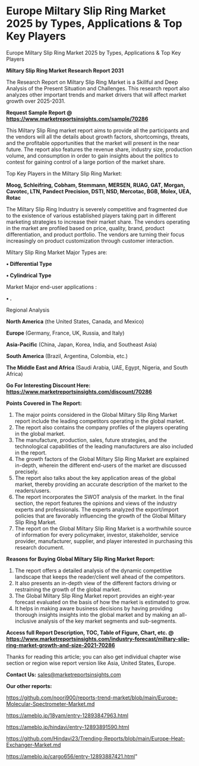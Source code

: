 # Europe Miltary Slip Ring Market 2025 by Types, Applications & Top Key Players
Europe Miltary Slip Ring Market 2025 by Types, Applications & Top Key Players

<strong>Miltary Slip Ring Market Research Report 2031</strong>

The Research Report on Miltary Slip Ring Market is a Skillful and Deep Analysis of the Present Situation and Challenges. This research report also analyzes other important trends and market drivers that will affect market growth over 2025-2031.

<strong>Request Sample Report @ <a href=https://www.marketreportsinsights.com/sample/70286>https://www.marketreportsinsights.com/sample/70286</a></strong>

This Miltary Slip Ring market report aims to provide all the participants and the vendors will all the details about growth factors, shortcomings, threats, and the profitable opportunities that the market will present in the near future. The report also features the revenue share, industry size, production volume, and consumption in order to gain insights about the politics to contest for gaining control of a large portion of the market share.

Top Key Players in the Miltary Slip Ring Market:

<strong>Moog, Schleifring, Cobham, Stemmann, MERSEN, RUAG, GAT, Morgan, Cavotec, LTN, Pandect Precision, DSTI, NSD, Mercotac, BGB, Molex, UEA, Rotac</strong>

The Miltary Slip Ring Industry is severely competitive and fragmented due to the existence of various established players taking part in different marketing strategies to increase their market share. The vendors operating in the market are profiled based on price, quality, brand, product differentiation, and product portfolio. The vendors are turning their focus increasingly on product customization through customer interaction.

Miltary Slip Ring Market Major Types are:

<strong>• Differential Type

• Cylindrical Type</strong>

Market Major end-user applications :

<strong>• .</strong>

Regional Analysis

</u><strong><b>North America</b></strong> (the United States, Canada, and Mexico)

<strong><b>Europe </b></strong>(Germany, France, UK, Russia, and Italy)

<strong><b>Asia-Pacific</b></strong> (China, Japan, Korea, India, and Southeast Asia)

<strong><b>South America</b></strong> (Brazil, Argentina, Colombia, etc.)

<strong><b>The Middle East and Africa</b></strong> (Saudi Arabia, UAE, Egypt, Nigeria, and South Africa)

<strong>Go For Interesting Discount Here: <a href=https://www.marketreportsinsights.com/discount/70286>https://www.marketreportsinsights.com/discount/70286</a></strong>

<strong>Points Covered in The Report:</strong>
<ol>
  <li>The major points considered in the Global Miltary Slip Ring Market report include the leading competitors operating in the global market.</li>
  <li>The report also contains the company profiles of the players operating in the global market.</li>
  <li>The manufacture, production, sales, future strategies, and the technological capabilities of the leading manufacturers are also included in the report.</li>
  <li>The growth factors of the Global Miltary Slip Ring Market are explained in-depth, wherein the different end-users of the market are discussed precisely.</li>
  <li>The report also talks about the key application areas of the global market, thereby providing an accurate description of the market to the readers/users.</li>
  <li>The report incorporates the SWOT analysis of the market. In the final section, the report features the opinions and views of the industry experts and professionals. The experts analyzed the export/import policies that are favorably influencing the growth of the Global Miltary Slip Ring Market.</li>
  <li>The report on the Global Miltary Slip Ring Market is a worthwhile source of information for every policymaker, investor, stakeholder, service provider, manufacturer, supplier, and player interested in purchasing this research document.</li>
</ol>
<strong>Reasons for Buying Global Miltary Slip Ring Market Report:</strong>

<ol>
  <li>The report offers a detailed analysis of the dynamic competitive landscape that keeps the reader/client well ahead of the competitors.</li>
  <li>It also presents an in-depth view of the different factors driving or restraining the growth of the global market.</li>
  <li>The Global Miltary Slip Ring Market report provides an eight-year forecast evaluated on the basis of how the market is estimated to grow.</li>
  <li>It helps in making aware business decisions by having providing thorough insights insights into the global market and by making an all-inclusive analysis of the key market segments and sub-segments.</li>
</ol>
<strong>Access full Report Description, TOC, Table of Figure, Chart, etc. @ <a href=https://www.marketreportsinsights.com/industry-forecast/miltary-slip-ring-market-growth-and-size-2021-70286>https://www.marketreportsinsights.com/industry-forecast/miltary-slip-ring-market-growth-and-size-2021-70286</a></strong>


Thanks for reading this article; you can also get individual chapter wise section or region wise report version like Asia, United States, Europe.

<strong>Contact Us:</strong>
sales@marketreportsinsights.com

<strong>Our other reports:</strong>

<a href=https://github.com/noori900/reports-trend-market/blob/main/Europe-Molecular-Spectrometer-Market.md>https://github.com/noori900/reports-trend-market/blob/main/Europe-Molecular-Spectrometer-Market.md</a>

<a href=https://ameblo.jp/18yam/entry-12893847963.html>https://ameblo.jp/18yam/entry-12893847963.html</a>

<a href=https://ameblo.jp/hindavi/entry-12893891590.html>https://ameblo.jp/hindavi/entry-12893891590.html</a>

<a href=https://github.com/Hindavi23/Trending-Reports/blob/main/Europe-Heat-Exchanger-Market.md>https://github.com/Hindavi23/Trending-Reports/blob/main/Europe-Heat-Exchanger-Market.md</a>

<a href=https://ameblo.jp/cargo656/entry-12893887421.html>https://ameblo.jp/cargo656/entry-12893887421.html</a>"
